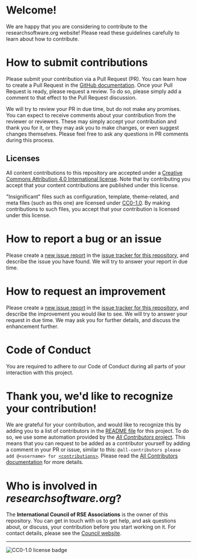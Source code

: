 # Welcome!

We are happy that you are considering to contribute to the researchsoftware.org website!
Please read these guidelines carefully to learn about how to contribute.

# How to submit contributions

Please submit your contribution via a Pull Request (PR).
You can learn how to create a Pull Request in the [GitHub documentation](https://docs.github.com/en/github/collaborating-with-issues-and-pull-requests/creating-a-pull-request).
Once your Pull Request is ready, please request a review.
To do so, please simply add a comment to that effect to the Pull Request discussion.

We will try to review your PR in due time, but do not make any promises.
You can expect to receive comments about your contribution from the reviewer or reviewers.
These may simply accept your contribution and thank you for it, or they may ask you to make changes, or even suggest changes themselves.
Please feel free to ask any questions in PR comments during this process.

## Licenses

All content contributions to this repository are accepted under a [Creative Commons Attribution 4.0 International license](LICENSE). Note that by contributing you accept that your content contributions are published under this license.

"Insignificant" files such as configuration, template, theme-related, and meta files (such as this one) are licensed under [CC0-1.0](https://creativecommons.org/publicdomain/zero/1.0/deed.en). By making contributions to such files, you accept that your contribution is licensed under this license.

# How to report a bug or an issue

Please create a [new issue report](https://github.com/RSE-leaders/researchsoftware.org/issues/new/choose) in the [issue tracker for this repository](https://github.com/RSE-leaders/researchsoftware.org/issues), and describe the issue you have found.
We will try to answer your report in due time.

# How to request an improvement

Please create a [new issue report](https://github.com/RSE-leaders/researchsoftware.org/issues/new/choose) in the [issue tracker for this repository](https://github.com/RSE-leaders/researchsoftware.org/issues), and describe the improvement you would like to see.
We will try to answer your request in due time.
We may ask you for further details, and discuss the enhancement further.

# Code of Conduct

You are required to adhere to our Code of Conduct during all parts of your interaction with this project.

# Thank you, we'd like to recognize your contribution!

We are grateful for your contribution, and would like to recognize this by adding you to a list of contributors in the [README file](README.md) for this project.
To do so, we use some automation provided by the [*All Contributors* project](https://allcontributors.org/).
This means that you can request to be added as a contributor yourself by adding a comment in your PR or issue, similar to this: `@all-contributors please add @<username> for `[`<contributions>`](https://allcontributors.org/docs/en/emoji-key).
Please read the [All Contributors documentation](https://allcontributors.org/docs/en/bot/usage) for more details.

# Who is involved in *researchsoftware.org*?

The **International Council of RSE Associations** is the owner of this repository.
You can get in touch with us to get help, and ask questions about, or discuss, your contribution before you start working on it.
For contact details, please see the [Council website](https://researchsoftware.org/council.html).

---

![CC0-1.0 license badge](https://img.shields.io/badge/license-CC0--1.0-blue)
